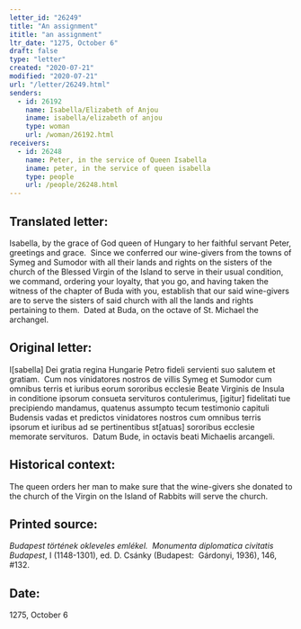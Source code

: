 ```yaml
---
letter_id: "26249"
title: "An assignment"
ititle: "an assignment"
ltr_date: "1275, October 6"
draft: false
type: "letter"
created: "2020-07-21"
modified: "2020-07-21"
url: "/letter/26249.html"
senders:
  - id: 26192
    name: Isabella/Elizabeth of Anjou
    iname: isabella/elizabeth of anjou
    type: woman
    url: /woman/26192.html
receivers:
  - id: 26248
    name: Peter, in the service of Queen Isabella
    iname: peter, in the service of queen isabella
    type: people
    url: /people/26248.html
---
```

<h2> Translated letter:</h2><p>Isabella, by the grace of God queen of Hungary to her faithful servant Peter, greetings and grace.&nbsp; Since we conferred our wine-givers from the towns of Symeg and Sumodor with all their lands and rights on the sisters of the church of the Blessed Virgin of the Island to serve in their usual condition, we command, ordering your loyalty, that you go, and having taken the witness of the chapter of Buda with you, establish that our said wine-givers are to serve the sisters of said church with all the lands and rights pertaining to them.&nbsp; Dated at Buda, on the octave of St. Michael the archangel.</p><h2 class="mt-4"> Original letter:</h2><p><span style="background-color: transparent;">I[sabella] Dei gratia regina Hungarie Petro fideli servienti suo salutem et gratiam.&nbsp; Cum nos vinidatores nostros de villis Symeg et Sumodor cum omnibus terris et iuribus eorum sororibus ecclesie Beate Virginis de Insula in conditione ipsorum consueta servituros contulerimus, [igitur] fidelitati tue precipiendo mandamus, quatenus assumpto tecum testimonio capituli Budensis vadas et predictos vinidatores nostros cum omnibus terris ipsorum et iuribus ad se pertinentibus st[atuas] sororibus ecclesie memorate servituros.&nbsp; Datum Bude, in octavis beati Michaelis arcangeli.</span></p><h2 class="mt-4"> Historical context:</h2><p>The queen orders her man to make sure that the wine-givers she donated to the church of the Virgin on the Island of Rabbits will serve the church.&nbsp;</p><h2 class="mt-4"> Printed source:</h2><p><i>Budapest történek okleveles emlékel.&nbsp; Monumenta diplomatica civitatis Budapest</i>, I (1148-1301), ed. D. Csánky (Budapest:&nbsp; Gárdonyi, 1936), 146, #132.</p><h2 class="mt-4"> Date:</h2>1275, October 6